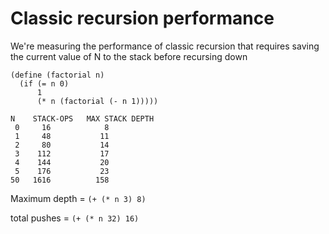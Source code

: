 # Classic recursion performance

We're measuring the performance of classic recursion that requires
saving the current value of N to the stack before recursing down

```
(define (factorial n)
  (if (= n 0)
      1
      (* n (factorial (- n 1)))))
```

```
N    STACK-OPS   MAX STACK DEPTH
 0     16            8
 1     48           11
 2     80           14
 3    112           17
 4    144           20
 5    176           23
50   1616          158
```

Maximum depth = ``` (+ (* n 3) 8) ```

total pushes = ``` (+ (* n 32) 16) ```
